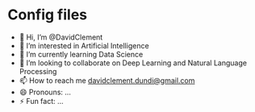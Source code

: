 # Config files


- 👋 Hi, I’m @DavidClement
- 👀 I’m interested in Artificial Intelligence
- 🌱 I’m currently learning Data Science
- 💞️ I’m looking to collaborate on Deep Learning and Natural Language Processing
- 📫 How to reach me davidclement.dundi@gmail.com
- 😄 Pronouns: ...
- ⚡ Fun fact: ...

<!---
DDavidClement/DDavidClement is a ✨ special ✨ repository because its `README.md` (this file) appears on your GitHub profile.
You can click the Preview link to take a look at your changes.
--->
